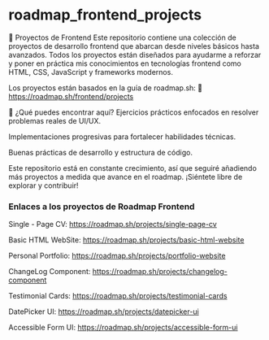 # roadmap_frontend_projects
🚀 Proyectos de Frontend
Este repositorio contiene una colección de proyectos de desarrollo frontend que abarcan desde niveles básicos hasta avanzados. Todos los proyectos están diseñados para ayudarme a reforzar y poner en práctica mis conocimientos en tecnologías frontend como HTML, CSS, JavaScript y frameworks modernos.

Los proyectos están basados en la guía de roadmap.sh:
🔗 https://roadmap.sh/frontend/projects

📌 ¿Qué puedes encontrar aquí?
Ejercicios prácticos enfocados en resolver problemas reales de UI/UX.

Implementaciones progresivas para fortalecer habilidades técnicas.

Buenas prácticas de desarrollo y estructura de código.

Este repositorio está en constante crecimiento, así que seguiré añadiendo más proyectos a medida que avance en el roadmap. ¡Siéntete libre de explorar y contribuir!

### Enlaces a los proyectos de Roadmap Frontend
Single - Page CV: https://roadmap.sh/projects/single-page-cv

Basic HTML WebSite: https://roadmap.sh/projects/basic-html-website

Personal Portfolio: https://roadmap.sh/projects/portfolio-website

ChangeLog Component: https://roadmap.sh/projects/changelog-component

Testimonial Cards: https://roadmap.sh/projects/testimonial-cards

DatePicker UI: https://roadmap.sh/projects/datepicker-ui

Accessible Form UI: https://roadmap.sh/projects/accessible-form-ui

